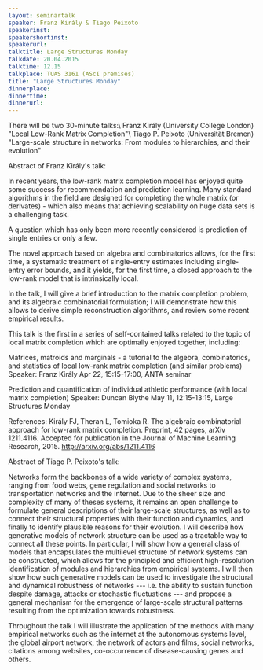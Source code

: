 ```yaml
---
layout: seminartalk
speaker: Franz Király & Tiago Peixoto
speakerinst: 
speakershortinst: 
speakerurl: 
talktitle: Large Structures Monday
talkdate: 20.04.2015
talktime: 12.15
talkplace: TUAS 3161 (AScI premises)
title: "Large Structures Monday"
dinnerplace: 
dinnertime: 
dinnerurl: 
---
```

There will be two 30-minute talks:\\
Franz Király (University College London) "Local Low-Rank Matrix Completion"\\
Tiago P. Peixoto (Universität Bremen) "Large-scale structure in networks: From modules to hierarchies, and
their evolution"

Abstract of Franz Király's talk:

In recent years, the low-rank matrix completion model has enjoyed quite some success for recommendation and prediction learning. Many standard algorithms in the field are designed for completing the whole matrix (or derivates) - which also means that achieving scalability on huge data sets is a challenging task.

A question which has only been more recently considered is prediction of single entries or only a few.

The novel approach based on algebra and combinatorics allows, for the first time, a systematic treatment of single-entry estimates including single-entry error bounds, and it yields, for the first time, a closed approach to the low-rank model that is intrinsically local.

In the talk, I will give a brief introduction to the matrix completion problem, and its algebraic combinatorial formulation; I will demonstrate how this allows to derive simple reconstruction algorithms, and review some recent empirical results.


This talk is the first in a series of self-contained talks related to the topic of local matrix completion which are optimally enjoyed together, including:

Matrices, matroids and marginals - a tutorial to the algebra, combinatorics, and statistics of local low-rank matrix completion (and similar problems)
Speaker: Franz Király
Apr 22, 15:15-17:00, ANTA seminar

Prediction and quantification of individual athletic performance (with local matrix completion)
Speaker: Duncan Blythe
May 11, 12:15-13:15, Large Structures Monday


References:
Király FJ, Theran L, Tomioka R. The algebraic combinatorial approach for low-rank matrix completion. Preprint, 42 pages, arXiv 1211.4116. Accepted for publication in the Journal of Machine Learning Research, 2015.
http://arxiv.org/abs/1211.4116

Abstract of Tiago P. Peixoto's talk: 

Networks form the backbones of a wide variety of complex systems,
ranging from food webs, gene regulation and social networks to
transportation networks and the internet. Due to the sheer size and
complexity of many of theses systems, it remains an open challenge to
formulate general descriptions of their large-scale structures, as well
as to connect their structural properties with their function and
dynamics, and finally to identify plausible reasons for their
evolution. I will describe how generative models of network structure
can be used as a tractable way to connect all these points. In
particular, I will show how a general class of models that encapsulates
the multilevel structure of network systems can be constructed, which
allows for the principled and efficient high-resolution identification
of modules and hierarchies from empirical systems. I will then show how
such generative models can be used to investigate the structural and
dynamical robustness of networks --- i.e. the ability to sustain
function despite damage, attacks or stochastic fluctuations --- and
propose a general mechanism for the emergence of large-scale structural
patterns resulting from the optimization towards robustness.

Throughout the talk I will illustrate the application of the methods
with many empirical networks such as the internet at the autonomous
systems level, the global airport network, the network of actors and
films, social networks, citations among websites, co-occurrence of
disease-causing genes and others.
